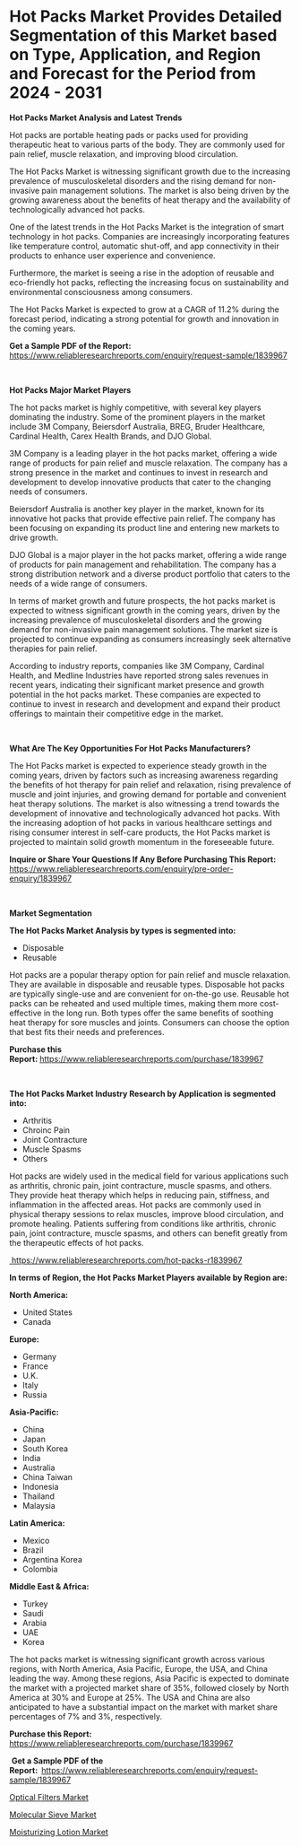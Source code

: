 <p><h1>Hot Packs Market Provides Detailed Segmentation of this Market based on Type, Application, and Region and Forecast for the Period from 2024 - 2031</h1></p><p><strong>Hot Packs Market Analysis and Latest Trends</strong></p>
<p><p>Hot packs are portable heating pads or packs used for providing therapeutic heat to various parts of the body. They are commonly used for pain relief, muscle relaxation, and improving blood circulation.</p><p>The Hot Packs Market is witnessing significant growth due to the increasing prevalence of musculoskeletal disorders and the rising demand for non-invasive pain management solutions. The market is also being driven by the growing awareness about the benefits of heat therapy and the availability of technologically advanced hot packs.</p><p>One of the latest trends in the Hot Packs Market is the integration of smart technology in hot packs. Companies are increasingly incorporating features like temperature control, automatic shut-off, and app connectivity in their products to enhance user experience and convenience.</p><p>Furthermore, the market is seeing a rise in the adoption of reusable and eco-friendly hot packs, reflecting the increasing focus on sustainability and environmental consciousness among consumers.</p><p>The Hot Packs Market is expected to grow at a CAGR of 11.2% during the forecast period, indicating a strong potential for growth and innovation in the coming years.</p></p>
<p><strong>Get a Sample PDF of the Report:&nbsp;</strong> <a href="https://www.reliableresearchreports.com/enquiry/request-sample/1839967">https://www.reliableresearchreports.com/enquiry/request-sample/1839967</a></p>
<p>&nbsp;</p>
<p><strong>Hot Packs Major Market Players</strong></p>
<p><p>The hot packs market is highly competitive, with several key players dominating the industry. Some of the prominent players in the market include 3M Company, Beiersdorf Australia, BREG, Bruder Healthcare, Cardinal Health, Carex Health Brands, and DJO Global.</p><p>3M Company is a leading player in the hot packs market, offering a wide range of products for pain relief and muscle relaxation. The company has a strong presence in the market and continues to invest in research and development to develop innovative products that cater to the changing needs of consumers.</p><p>Beiersdorf Australia is another key player in the market, known for its innovative hot packs that provide effective pain relief. The company has been focusing on expanding its product line and entering new markets to drive growth.</p><p>DJO Global is a major player in the hot packs market, offering a wide range of products for pain management and rehabilitation. The company has a strong distribution network and a diverse product portfolio that caters to the needs of a wide range of consumers.</p><p>In terms of market growth and future prospects, the hot packs market is expected to witness significant growth in the coming years, driven by the increasing prevalence of musculoskeletal disorders and the growing demand for non-invasive pain management solutions. The market size is projected to continue expanding as consumers increasingly seek alternative therapies for pain relief.</p><p>According to industry reports, companies like 3M Company, Cardinal Health, and Medline Industries have reported strong sales revenues in recent years, indicating their significant market presence and growth potential in the hot packs market. These companies are expected to continue to invest in research and development and expand their product offerings to maintain their competitive edge in the market.</p></p>
<p>&nbsp;</p>
<p><strong>What Are The Key Opportunities For Hot Packs Manufacturers?</strong></p>
<p><p>The Hot Packs market is expected to experience steady growth in the coming years, driven by factors such as increasing awareness regarding the benefits of hot therapy for pain relief and relaxation, rising prevalence of muscle and joint injuries, and growing demand for portable and convenient heat therapy solutions. The market is also witnessing a trend towards the development of innovative and technologically advanced hot packs. With the increasing adoption of hot packs in various healthcare settings and rising consumer interest in self-care products, the Hot Packs market is projected to maintain solid growth momentum in the foreseeable future.</p></p>
<p><strong>Inquire or Share Your Questions If Any Before Purchasing This Report:</strong> <a href="https://www.reliableresearchreports.com/enquiry/pre-order-enquiry/1839967">https://www.reliableresearchreports.com/enquiry/pre-order-enquiry/1839967</a></p>
<p>&nbsp;</p>
<p><strong>Market Segmentation</strong></p>
<p><strong>The Hot Packs Market Analysis by types is segmented into:</strong></p>
<p><ul><li>Disposable</li><li>Reusable</li></ul></p>
<p><p>Hot packs are a popular therapy option for pain relief and muscle relaxation. They are available in disposable and reusable types. Disposable hot packs are typically single-use and are convenient for on-the-go use. Reusable hot packs can be reheated and used multiple times, making them more cost-effective in the long run. Both types offer the same benefits of soothing heat therapy for sore muscles and joints. Consumers can choose the option that best fits their needs and preferences.</p></p>
<p><strong>Purchase this Report:&nbsp;</strong><a href="https://www.reliableresearchreports.com/purchase/1839967">https://www.reliableresearchreports.com/purchase/1839967</a></p>
<p>&nbsp;</p>
<p><strong>The Hot Packs Market Industry Research by Application is segmented into:</strong></p>
<p><ul><li>Arthritis</li><li>Chroinc Pain</li><li>Joint Contracture</li><li>Muscle Spasms</li><li>Others</li></ul></p>
<p><p>Hot packs are widely used in the medical field for various applications such as arthritis, chronic pain, joint contracture, muscle spasms, and others. They provide heat therapy which helps in reducing pain, stiffness, and inflammation in the affected areas. Hot packs are commonly used in physical therapy sessions to relax muscles, improve blood circulation, and promote healing. Patients suffering from conditions like arthritis, chronic pain, joint contracture, muscle spasms, and others can benefit greatly from the therapeutic effects of hot packs.</p></p>
<p><a href="https://www.reliableresearchreports.com/hot-packs-r1839967">&nbsp;https://www.reliableresearchreports.com/hot-packs-r1839967</a></p>
<p><strong>In terms of Region, the Hot Packs Market Players available by Region are:</strong></p>
<p>
    <p> <strong> North America: </strong>
        <ul>
            <li>United States</li>
            <li>Canada</li>
        </ul>
        </p> 
    <p> <strong> Europe: </strong>
        <ul>
            <li>Germany</li>
            <li>France</li>
            <li>U.K.</li>
            <li>Italy</li>
            <li>Russia</li>
        </ul>
        </p> 
    <p> <strong> Asia-Pacific: </strong>
        <ul>
            <li>China</li>
            <li>Japan</li>
            <li>South Korea</li>
            <li>India</li>
            <li>Australia</li>
            <li>China Taiwan</li>
            <li>Indonesia</li>
            <li>Thailand</li>
            <li>Malaysia</li>
        </ul>
        </p> 
    <p> <strong> Latin America: </strong>
        <ul>
            <li>Mexico</li>
            <li>Brazil</li>
            <li>Argentina Korea</li>
            <li>Colombia</li>
        </ul>
        </p> 
    <p> <strong> Middle East & Africa: </strong>
        <ul>
            <li>Turkey</li>
            <li>Saudi</li>
            <li>Arabia</li>
            <li>UAE</li>
            <li>Korea</li>
        </ul>
    </p>
    </p>
<p><p>The hot packs market is witnessing significant growth across various regions, with North America, Asia Pacific, Europe, the USA, and China leading the way. Among these regions, Asia Pacific is expected to dominate the market with a projected market share of 35%, followed closely by North America at 30% and Europe at 25%. The USA and China are also anticipated to have a substantial impact on the market with market share percentages of 7% and 3%, respectively.</p></p>
<p><strong>Purchase this Report: </strong><a href="https://www.reliableresearchreports.com/purchase/1839967">https://www.reliableresearchreports.com/purchase/1839967</a></p>
<p>&nbsp;<strong>Get a Sample PDF of the Report:&nbsp;&nbsp;</strong><a href="https://www.reliableresearchreports.com/enquiry/request-sample/1839967">https://www.reliableresearchreports.com/enquiry/request-sample/1839967</a></p>
<p><strong></strong></p>
<p><p><a href="https://github.com/gulaimolin/Market-Research-Report-List-5/blob/main/optical-filters-market.md">Optical Filters Market</a></p><p><a href="https://github.com/nicoletavirag/Market-Research-Report-List-4/blob/main/molecular-sieve-market.md">Molecular Sieve Market</a></p><p><a href="https://github.com/mauripalmi/Market-Research-Report-List-4/blob/main/moisturizing-lotion-market.md">Moisturizing Lotion Market</a></p></p>